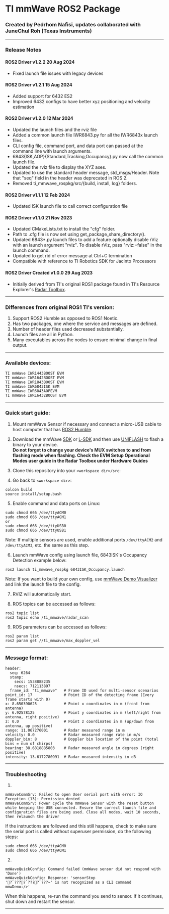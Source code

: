 # TI mmWave ROS2 Package

### Created by Pedrhom Nafisi, updates collaborated with JuneChul Roh (Texas Instruments)
---
### Release Notes

#### ROS2 Driver v1.2.2 20 Aug 2024

* Fixed launch file issues with legacy devices

#### ROS2 Driver v1.2.1 15 Aug 2024

* Added support for 6432 ES2
* Improved 6432 configs to have better xyz positioning and velocity estimation

#### ROS2 Driver v1.2.0 12 Mar 2024

* Updated the launch files and the rviz file
* Added a common launch file IWR6843.py for all the IWR6843x launch files.
* CLI config file, command port, and data port can passed at the command line with launch arguments. 
* 6843{ISK,AOP}{Standard,Tracking,Occupancy}.py now call the common launch file.
* Updated the rviz file to display the XYZ axes.
* Updated to use the standard header message, std_msgs/Header. Note that "seq" field in the header was deprecated in ROS 2.
* Removed ti_mmwave_rospkg/src/{build, install, log} folders.

#### ROS2 Driver v1.1.1 12 Feb 2024

* Updated ISK launch file to call correct configuration file

#### ROS2 Driver v1.1.0 21 Nov 2023 

* Updated CMakeLists.txt to install the "cfg" folder.
* Path to .cfg file is now set using get_package_share_directory().
* Updated 6843*.py launch files to add a feature optionally disable rViz with an launch argument "rviz". To disable rViz, pass "rviz:=false" in the launch command.
* Updated to get rid of error message at Ctrl+C termination
* Compatible with reference to TI Robotics SDK for Jacinto Processors

#### ROS2 Driver Created v1.0.0 29 Aug 2023 

* Initially derived from TI's original ROS1 package found in TI's Resource Explorer's [Radar Toolbox](https://dev.ti.com/tirex/global?id=RADAR_TOOLBOX).

---

### Differences from original ROS1 TI's version:
1. Support ROS2 Humble as opposed to ROS1 Noetic. 
2. Has two packages, one where the service and messages are defined.
3. Number of header files used decreased substantially.
4. Launch files are all in Python.
5. Many executables across the nodes to ensure minimal change in final output.

---
### Available devices:
```
TI mmWave IWR1443BOOST EVM
TI mmWave IWR1642BOOST EVM
TI mmWave IWR1843BOOST EVM
TI mmWave IWR6843ISK EVM
TI mmWave IWR6843AOPEVM
TI mmWave IWRL6432BOOST EVM
```
---
### Quick start guide:
1. Mount mmWave Sensor if necessary and connect a micro-USB cable to host computer that has [ROS2 Humble](https://docs.ros.org/en/humble/index.html).

2. Download the mmWave [SDK](https://www.ti.com/tool/MMWAVE-SDK) or [L-SDK](https://www.ti.com/tool/MMWAVE-L-SDK) and then use [UNIFLASH](http://www.ti.com/tool/UNIFLASH) to flash a binary to your device.  
**Do not forget to change your device's MUX switches to and from flashing mode when flashing. Check the EVM Setup Operational Modes user guide in the Radar Toolbox under Hardware Guides**

3. Clone this repository into your `<workspace dir>/src`:

4. Go back to `<workspace dir>`:

```
colcon build
source install/setup.bash
```

5. Enable command and data ports on Linux:
```
sudo chmod 666 /dev/ttyACM0
sudo chmod 666 /dev/ttyACM1
or
sudo chmod 666 /dev/ttyUSB0
sudo chmod 666 /dev/ttyUSB1
```
Note: If multiple sensors are used, enable additional ports `/dev/ttyACM2` and `/dev/ttyACM3`, etc. the same as this step.

6. Launch mmWave config using launch file, 6843ISK's Occupancy Detection example below:
```
ros2 launch ti_mmwave_rospkg 6843ISK_Occupancy.launch
```

Note: If you want to build your own config, use [mmWave Demo Visualizer](https://dev.ti.com/mmwavedemovisualizer) and link the launch file to the config.

7. RVIZ will automatically start.

8. ROS topics can be accessed as follows:
```
ros2 topic list
ros2 topic echo /ti_mmwave/radar_scan
```
9. ROS parameters can be accessed as follows:
```
ros2 param list
ros2 param get //ti_mmwave/max_doppler_vel
```

---
### Message format:
```
header: 
  seq: 6264
  stamp: 
    secs: 1538888235
    nsecs: 712113897
  frame_id: "ti_mmwave"   # Frame ID used for multi-sensor scenarios
point_id: 17              # Point ID of the detecting frame (Every frame starts with 0)
x: 8.650390625            # Point x coordinates in m (front from antenna)
y: 6.92578125             # Point y coordinates in m (left/right from antenna, right positive)
z: 0.0                    # Point z coordinates in m (up/down from antenna, up positive)
range: 11.067276001       # Radar measured range in m
velocity: 0.0             # Radar measured range rate in m/s
doppler_bin: 8            # Doppler bin location of the point (total bins = num of chirps)
bearing: 38.6818885803    # Radar measured angle in degrees (right positive)
intensity: 13.6172780991  # Radar measured intensity in dB
```
---
### Troubleshooting
1.
```
mmWaveCommSrv: Failed to open User serial port with error: IO Exception (13): Permission denied
mmWaveCommSrv: Power cycle the mmWave Sensor with the reset button while keeping the USB connected. Ensure the correct launch file and configuration files are being used. Close all nodes, wait 10 seconds, then relaunch the driver
```
If the instructions are followed and this still happens, check to make sure the serial port is called without superuser permission, do the following steps:
```
sudo chmod 666 /dev/ttyACM0
sudo chmod 666 /dev/ttyACM1
```
2.
```
mmWaveQuickConfig: Command failed (mmWave sensor did not respond with 'Done')
mmWaveQuickConfig: Response: 'sensorStop
'?`????`????`???~' is not recognized as a CLI command
mmwDemo:/>'
```
When this happens, re-run the command you send to sensor. If it continues, shut down and restart the sensor.

---